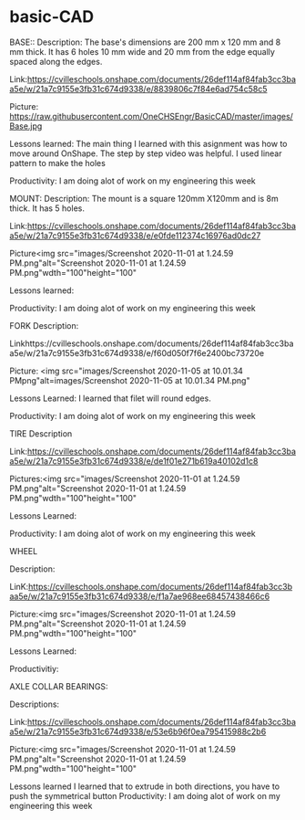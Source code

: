 # basic-CAD


BASE::
Description:  The base's dimensions are 200 mm x 120 mm and 8 mm thick. It has 6 holes 10 mm wide and 20 mm from the edge equally spaced along the edges.

Link:https://cvilleschools.onshape.com/documents/26def114af84fab3cc3baa5e/w/21a7c9155e3fb31c674d9338/e/8839806c7f84e6ad754c58c5


Picture: 
https://raw.githubusercontent.com/OneCHSEngr/BasicCAD/master/images/Base.jpg



Lessons learned: The main thing I learned with this asignment was how to move around OnShape. The step by step video was helpful.
   I used linear pattern to make the holes


Productivity: I am doing alot of work on my engineering this week



MOUNT: 
Description: The mount is a square 120mm X120mm and is 8m thick.   It has 5 holes. 

Link:https://cvilleschools.onshape.com/documents/26def114af84fab3cc3baa5e/w/21a7c9155e3fb31c674d9338/e/e0fde112374c16976ad0dc27

Picture<img src="images/Screenshot 2020-11-01 at 1.24.59 PM.png"alt="Screenshot 2020-11-01 at 1.24.59 PM.png"wdth="100"height="100"

Lessons learned: 

Productivity: I am doing alot of work on my engineering this week



FORK
Description:

Linkhttps://cvilleschools.onshape.com/documents/26def114af84fab3cc3baa5e/w/21a7c9155e3fb31c674d9338/e/f60d050f7f6e2400bc73720e

Picture: <img src="images/Screenshot 2020-11-05 at 10.01.34 PMpng"alt=images/Screenshot 2020-11-05 at 10.01.34 PM.png"

Lessons Learned:
I learned that filet will round edges.

Productivity: I am doing alot of work on my engineering this week


TIRE
Description

Link:https://cvilleschools.onshape.com/documents/26def114af84fab3cc3baa5e/w/21a7c9155e3fb31c674d9338/e/de1f01e271b619a40102d1c8

Pictures:<img src="images/Screenshot 2020-11-01 at 1.24.59 PM.png"alt="Screenshot 2020-11-01 at 1.24.59 PM.png"wdth="100"height="100"

Lessons Learned:

Productivity: I am doing alot of work on my engineering this week


WHEEL

Description:

LinK:https://cvilleschools.onshape.com/documents/26def114af84fab3cc3baa5e/w/21a7c9155e3fb31c674d9338/e/f1a7ae968ee68457438466c6

Picture:<img src="images/Screenshot 2020-11-01 at 1.24.59 PM.png"alt="Screenshot 2020-11-01 at 1.24.59 PM.png"wdth="100"height="100"

Lessons Learned:

Productivitiy:



AXLE COLLAR BEARINGS:

Descriptions:

Link:https://cvilleschools.onshape.com/documents/26def114af84fab3cc3baa5e/w/21a7c9155e3fb31c674d9338/e/53e6b96f0ea795415988c2b6

Picture:<img src="images/Screenshot 2020-11-01 at 1.24.59 PM.png"alt="Screenshot 2020-11-01 at 1.24.59 PM.png"wdth="100"height="100"

Lessons learned
    I learned that to extrude in both directions, you have to push the symmetrical button
Productivity: I am doing alot of work on my engineering this week



